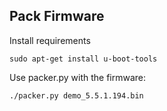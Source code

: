 ## Pack Firmware

Install requirements
```
sudo apt-get install u-boot-tools
```

Use packer.py with the firmware:

```
./packer.py demo_5.5.1.194.bin
```

